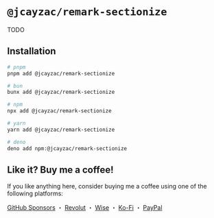 # `@jcayzac/remark-sectionize`

TODO

## Installation

```sh
# pnpm
pnpm add @jcayzac/remark-sectionize

# bun
bunx add @jcayzac/remark-sectionize

# npm
npx add @jcayzac/remark-sectionize

# yarn
yarn add @jcayzac/remark-sectionize

# deno
deno add npm:@jcayzac/remark-sectionize
```

## Like it? Buy me a coffee!

If you like anything here, consider buying me a coffee using one of the following platforms:

[GitHub Sponsors](https://github.com/sponsors/jcayzac) ・ [Revolut](https://revolut.me/julienswap) ・ [Wise](https://wise.com/pay/me/julienc375) ・ [Ko-Fi](https://ko-fi.com/jcayzac) ・ [PayPal](https://paypal.me/jcayzac)
